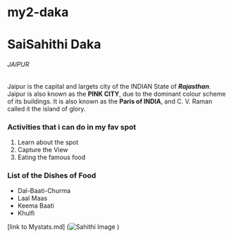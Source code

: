 # my2-daka


# SaiSahithi Daka

###### JAIPUR

Jaipur is the capital and largets city of the INDIAN State of ***Rajasthan***. Jaipur is also known as the **PINK CITY**, due to the dominant colour scheme of its buildings. It is also known as the **Paris of INDIA**, and C. V. Raman called it the island of glory. 

### Activities that i can do in my fav spot

1. Learn about the spot
2. Capture the View
3. Eating the famous food

### List of the Dishes of Food

* Dal-Baati-Churma
* Laal Maas
* Keema Baati
* Khulfi

[link to Mystats.md] (![Sahithi Image](https://github.com/Sahithi-5690/my2-daka/assets/143016526/a5d9bed1-c827-407d-9596-7c01b41cb349)
)